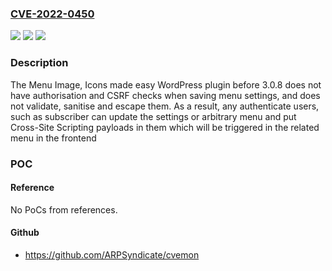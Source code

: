 ### [CVE-2022-0450](https://cve.mitre.org/cgi-bin/cvename.cgi?name=CVE-2022-0450)
![](https://img.shields.io/static/v1?label=Product&message=Menu%20Image%2C%20Icons%20made%20easy&color=blue)
![](https://img.shields.io/static/v1?label=Version&message=3.0.8%3C%203.0.8%20&color=brighgreen)
![](https://img.shields.io/static/v1?label=Vulnerability&message=CWE-79%20Cross-site%20Scripting%20(XSS)&color=brighgreen)

### Description

The Menu Image, Icons made easy WordPress plugin before 3.0.8 does not have authorisation and CSRF checks when saving menu settings, and does not validate, sanitise and escape them. As a result, any authenticate users, such as subscriber can update the settings or arbitrary menu and put Cross-Site Scripting payloads in them which will be triggered in the related menu in the frontend

### POC

#### Reference
No PoCs from references.

#### Github
- https://github.com/ARPSyndicate/cvemon

